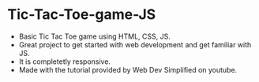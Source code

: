 # Tic-Tac-Toe-game-JS
* Basic Tic Tac Toe game using HTML, CSS, JS. 
* Great project to get started with web development and get familiar with JS.
* It is completetly responsive.
* Made with the tutorial provided by Web Dev Simplified on youtube.
